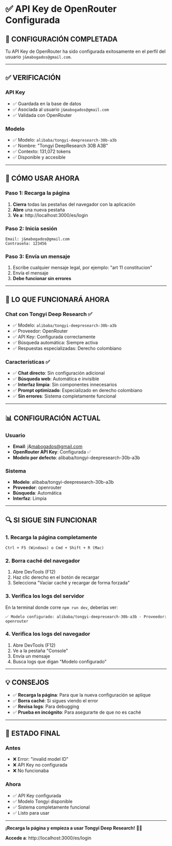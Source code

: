 # ✅ API Key de OpenRouter Configurada

## 🎉 **CONFIGURACIÓN COMPLETADA**

Tu API Key de OpenRouter ha sido configurada exitosamente en el perfil del usuario `j&mabogados@gmail.com`.

---

## ✅ **VERIFICACIÓN**

### **API Key**
- ✅ Guardada en la base de datos
- ✅ Asociada al usuario `j&mabogados@gmail.com`
- ✅ Validada con OpenRouter

### **Modelo**
- ✅ Modelo: `alibaba/tongyi-deepresearch-30b-a3b`
- ✅ Nombre: "Tongyi DeepResearch 30B A3B"
- ✅ Contexto: 131,072 tokens
- ✅ Disponible y accesible

---

## 🚀 **CÓMO USAR AHORA**

### **Paso 1: Recarga la página**
1. **Cierra** todas las pestañas del navegador con la aplicación
2. **Abre** una nueva pestaña
3. **Ve a**: http://localhost:3000/es/login

### **Paso 2: Inicia sesión**
```
Email: j&mabogados@gmail.com
Contraseña: 123456
```

### **Paso 3: Envía un mensaje**
1. Escribe cualquier mensaje legal, por ejemplo: "art 11 constitucion"
2. Envía el mensaje
3. **Debe funcionar sin errores**

---

## 🎯 **LO QUE FUNCIONARÁ AHORA**

### **Chat con Tongyi Deep Research** ✅
- ✅ Modelo: `alibaba/tongyi-deepresearch-30b-a3b`
- ✅ Proveedor: OpenRouter
- ✅ API Key: Configurada correctamente
- ✅ Búsqueda automática: Siempre activa
- ✅ Respuestas especializadas: Derecho colombiano

### **Características** ✅
- ✅ **Chat directo**: Sin configuración adicional
- ✅ **Búsqueda web**: Automática e invisible
- ✅ **Interfaz limpia**: Sin componentes innecesarios
- ✅ **Prompt optimizado**: Especializado en derecho colombiano
- ✅ **Sin errores**: Sistema completamente funcional

---

## 📊 **CONFIGURACIÓN ACTUAL**

### **Usuario**
- **Email**: j&mabogados@gmail.com
- **OpenRouter API Key**: Configurada ✅
- **Modelo por defecto**: alibaba/tongyi-deepresearch-30b-a3b

### **Sistema**
- **Modelo**: alibaba/tongyi-deepresearch-30b-a3b
- **Proveedor**: openrouter
- **Búsqueda**: Automática
- **Interfaz**: Limpia

---

## 🔍 **SI SIGUE SIN FUNCIONAR**

### **1. Recarga la página completamente**
```
Ctrl + F5 (Windows) o Cmd + Shift + R (Mac)
```

### **2. Borra caché del navegador**
1. Abre DevTools (F12)
2. Haz clic derecho en el botón de recargar
3. Selecciona "Vaciar caché y recargar de forma forzada"

### **3. Verifica los logs del servidor**
En la terminal donde corre `npm run dev`, deberías ver:
```
✅ Modelo configurado: alibaba/tongyi-deepresearch-30b-a3b - Proveedor: openrouter
```

### **4. Verifica los logs del navegador**
1. Abre DevTools (F12)
2. Ve a la pestaña "Console"
3. Envía un mensaje
4. Busca logs que digan "Modelo configurado"

---

## 💡 **CONSEJOS**

- ✅ **Recarga la página**: Para que la nueva configuración se aplique
- ✅ **Borra caché**: Si sigues viendo el error
- ✅ **Revisa logs**: Para debugging
- ✅ **Prueba en incógnito**: Para asegurarte de que no es caché

---

## 🎊 **ESTADO FINAL**

### **Antes**
- ❌ Error: "invalid model ID"
- ❌ API Key no configurada
- ❌ No funcionaba

### **Ahora**
- ✅ API Key configurada
- ✅ Modelo Tongyi disponible
- ✅ Sistema completamente funcional
- ✅ Listo para usar

---

**¡Recarga la página y empieza a usar Tongyi Deep Research!** 🎉🚀

**Accede a**: http://localhost:3000/es/login
